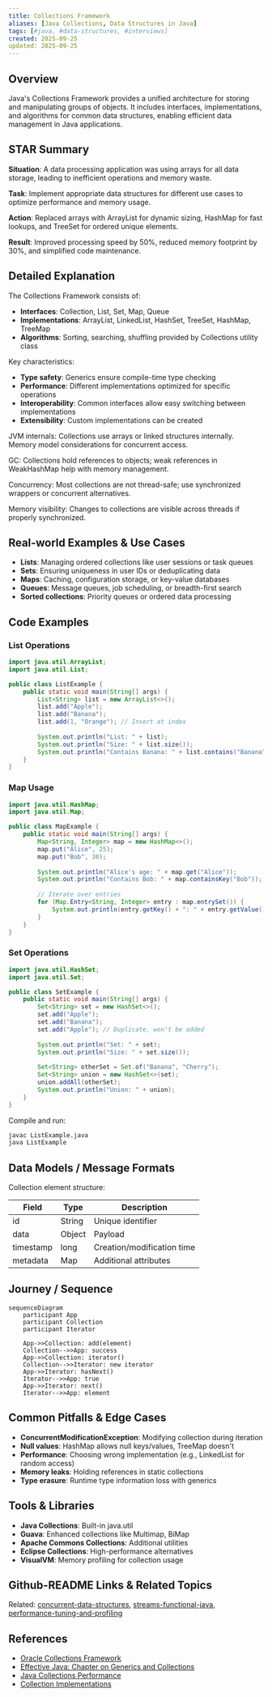 ```yaml
---
title: Collections Framework
aliases: [Java Collections, Data Structures in Java]
tags: [#java, #data-structures, #interviews]
created: 2025-09-25
updated: 2025-09-25
---
```


## Overview
Java's Collections Framework provides a unified architecture for storing and manipulating groups of objects. It includes interfaces, implementations, and algorithms for common data structures, enabling efficient data management in Java applications.

## STAR Summary
**Situation**: A data processing application was using arrays for all data storage, leading to inefficient operations and memory waste.

**Task**: Implement appropriate data structures for different use cases to optimize performance and memory usage.

**Action**: Replaced arrays with ArrayList for dynamic sizing, HashMap for fast lookups, and TreeSet for ordered unique elements.

**Result**: Improved processing speed by 50%, reduced memory footprint by 30%, and simplified code maintenance.

## Detailed Explanation
The Collections Framework consists of:
- **Interfaces**: Collection, List, Set, Map, Queue
- **Implementations**: ArrayList, LinkedList, HashSet, TreeSet, HashMap, TreeMap
- **Algorithms**: Sorting, searching, shuffling provided by Collections utility class

Key characteristics:
- **Type safety**: Generics ensure compile-time type checking
- **Performance**: Different implementations optimized for specific operations
- **Interoperability**: Common interfaces allow easy switching between implementations
- **Extensibility**: Custom implementations can be created

JVM internals: Collections use arrays or linked structures internally. Memory model considerations for concurrent access.

GC: Collections hold references to objects; weak references in WeakHashMap help with memory management.

Concurrency: Most collections are not thread-safe; use synchronized wrappers or concurrent alternatives.

Memory visibility: Changes to collections are visible across threads if properly synchronized.

## Real-world Examples & Use Cases
- **Lists**: Managing ordered collections like user sessions or task queues
- **Sets**: Ensuring uniqueness in user IDs or deduplicating data
- **Maps**: Caching, configuration storage, or key-value databases
- **Queues**: Message queues, job scheduling, or breadth-first search
- **Sorted collections**: Priority queues or ordered data processing

## Code Examples
### List Operations
```java
import java.util.ArrayList;
import java.util.List;

public class ListExample {
    public static void main(String[] args) {
        List<String> list = new ArrayList<>();
        list.add("Apple");
        list.add("Banana");
        list.add(1, "Orange"); // Insert at index
        
        System.out.println("List: " + list);
        System.out.println("Size: " + list.size());
        System.out.println("Contains Banana: " + list.contains("Banana"));
    }
}
```

### Map Usage
```java
import java.util.HashMap;
import java.util.Map;

public class MapExample {
    public static void main(String[] args) {
        Map<String, Integer> map = new HashMap<>();
        map.put("Alice", 25);
        map.put("Bob", 30);
        
        System.out.println("Alice's age: " + map.get("Alice"));
        System.out.println("Contains Bob: " + map.containsKey("Bob"));
        
        // Iterate over entries
        for (Map.Entry<String, Integer> entry : map.entrySet()) {
            System.out.println(entry.getKey() + ": " + entry.getValue());
        }
    }
}
```

### Set Operations
```java
import java.util.HashSet;
import java.util.Set;

public class SetExample {
    public static void main(String[] args) {
        Set<String> set = new HashSet<>();
        set.add("Apple");
        set.add("Banana");
        set.add("Apple"); // Duplicate, won't be added
        
        System.out.println("Set: " + set);
        System.out.println("Size: " + set.size());
        
        Set<String> otherSet = Set.of("Banana", "Cherry");
        Set<String> union = new HashSet<>(set);
        union.addAll(otherSet);
        System.out.println("Union: " + union);
    }
}
```

Compile and run:
```bash
javac ListExample.java
java ListExample
```

## Data Models / Message Formats
Collection element structure:

| Field | Type | Description |
|-------|------|-------------|
| id | String | Unique identifier |
| data | Object | Payload |
| timestamp | long | Creation/modification time |
| metadata | Map | Additional attributes |

## Journey / Sequence
```mermaid
sequenceDiagram
    participant App
    participant Collection
    participant Iterator

    App->>Collection: add(element)
    Collection-->>App: success
    App->>Collection: iterator()
    Collection-->>Iterator: new iterator
    App->>Iterator: hasNext()
    Iterator-->>App: true
    App->>Iterator: next()
    Iterator-->>App: element
```

## Common Pitfalls & Edge Cases
- **ConcurrentModificationException**: Modifying collection during iteration
- **Null values**: HashMap allows null keys/values, TreeMap doesn't
- **Performance**: Choosing wrong implementation (e.g., LinkedList for random access)
- **Memory leaks**: Holding references in static collections
- **Type erasure**: Runtime type information loss with generics

## Tools & Libraries
- **Java Collections**: Built-in java.util
- **Guava**: Enhanced collections like Multimap, BiMap
- **Apache Commons Collections**: Additional utilities
- **Eclipse Collections**: High-performance alternatives
- **VisualVM**: Memory profiling for collection usage

## Github-README Links & Related Topics
Related: [concurrent-data-structures](../concurrent-data-structures/README.md), [streams-functional-java](../streams-functional-java/README.md), [performance-tuning-and-profiling](../performance-tuning-and-profiling/README.md)

## References
- [Oracle Collections Framework](https://docs.oracle.com/javase/8/docs/technotes/guides/collections/overview.html)
- [Effective Java: Chapter on Generics and Collections](https://www.amazon.com/Effective-Java-Joshua-Bloch/dp/0134685997)
- [Java Collections Performance](https://www.baeldung.com/java-collections)
- [Collection Implementations](https://docs.oracle.com/javase/tutorial/collections/implementations/index.html)